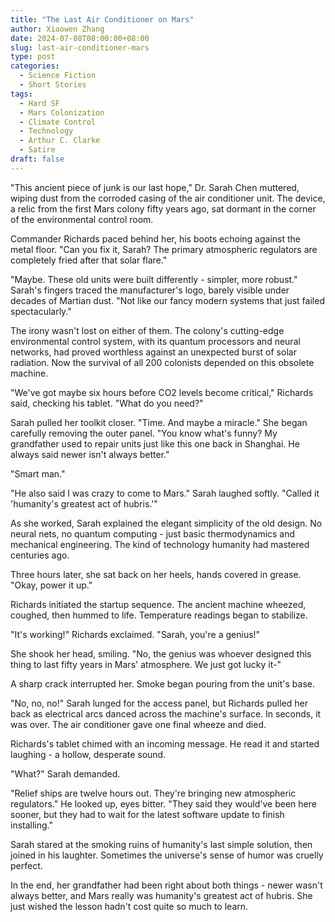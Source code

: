 ```yaml
---
title: "The Last Air Conditioner on Mars"
author: Xiaowen Zhang
date: 2024-07-08T08:00:00+08:00
slug: last-air-conditioner-mars
type: post
categories:
  - Science Fiction
  - Short Stories
tags:
  - Hard SF
  - Mars Colonization
  - Climate Control
  - Technology
  - Arthur C. Clarke
  - Satire
draft: false
---
```


"This ancient piece of junk is our last hope," Dr. Sarah Chen muttered, wiping dust from the corroded casing of the air conditioner unit. The device, a relic from the first Mars colony fifty years ago, sat dormant in the corner of the environmental control room.

Commander Richards paced behind her, his boots echoing against the metal floor. "Can you fix it, Sarah? The primary atmospheric regulators are completely fried after that solar flare."

"Maybe. These old units were built differently - simpler, more robust." Sarah's fingers traced the manufacturer's logo, barely visible under decades of Martian dust. "Not like our fancy modern systems that just failed spectacularly."

The irony wasn't lost on either of them. The colony's cutting-edge environmental control system, with its quantum processors and neural networks, had proved worthless against an unexpected burst of solar radiation. Now the survival of all 200 colonists depended on this obsolete machine.

"We've got maybe six hours before CO2 levels become critical," Richards said, checking his tablet. "What do you need?"

Sarah pulled her toolkit closer. "Time. And maybe a miracle." She began carefully removing the outer panel. "You know what's funny? My grandfather used to repair units just like this one back in Shanghai. He always said newer isn't always better."

"Smart man."

"He also said I was crazy to come to Mars." Sarah laughed softly. "Called it 'humanity's greatest act of hubris.'"

As she worked, Sarah explained the elegant simplicity of the old design. No neural nets, no quantum computing - just basic thermodynamics and mechanical engineering. The kind of technology humanity had mastered centuries ago.

Three hours later, she sat back on her heels, hands covered in grease. "Okay, power it up."

Richards initiated the startup sequence. The ancient machine wheezed, coughed, then hummed to life. Temperature readings began to stabilize.

"It's working!" Richards exclaimed. "Sarah, you're a genius!"

She shook her head, smiling. "No, the genius was whoever designed this thing to last fifty years in Mars' atmosphere. We just got lucky it-"

A sharp crack interrupted her. Smoke began pouring from the unit's base.

"No, no, no!" Sarah lunged for the access panel, but Richards pulled her back as electrical arcs danced across the machine's surface. In seconds, it was over. The air conditioner gave one final wheeze and died.

Richards's tablet chimed with an incoming message. He read it and started laughing - a hollow, desperate sound.

"What?" Sarah demanded.

"Relief ships are twelve hours out. They're bringing new atmospheric regulators." He looked up, eyes bitter. "They said they would've been here sooner, but they had to wait for the latest software update to finish installing."

Sarah stared at the smoking ruins of humanity's last simple solution, then joined in his laughter. Sometimes the universe's sense of humor was cruelly perfect.

In the end, her grandfather had been right about both things - newer wasn't always better, and Mars really was humanity's greatest act of hubris. She just wished the lesson hadn't cost quite so much to learn.
